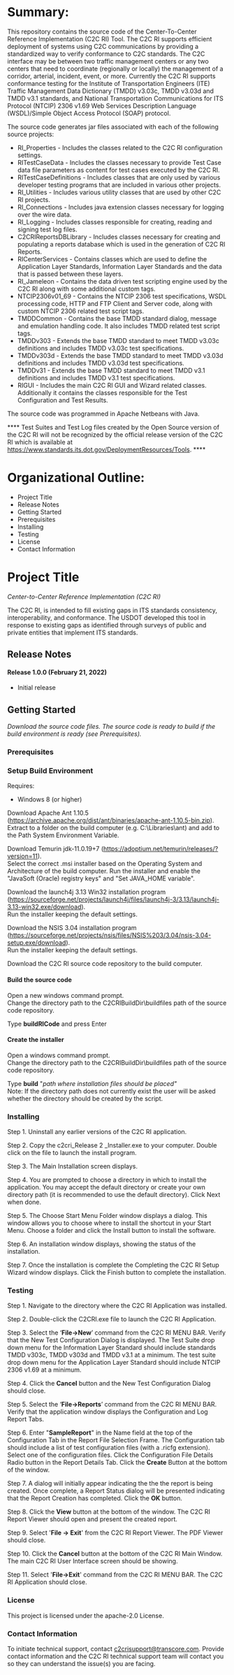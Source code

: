 # Summary:

This repository contains the source code of the Center-To-Center Reference Implementation (C2C RI) Tool.  The C2C RI supports efficient deployment of systems using C2C communications by providing a standardized way to verify conformance to C2C standards. The C2C interface may be between two traffic management centers or any two centers that need to coordinate (regionally or locally) the management of a corridor, arterial, incident, event, or more. Currently the C2C RI supports conformance testing for the Institute of Transportation Engineers (ITE) Traffic Management Data Dictionary (TMDD) v3.03c, TMDD v3.03d and TMDD v3.1 standards, and National Transportation Communications for ITS Protocol (NTCIP) 2306 v1.69 Web Services Description Language (WSDL)/Simple Object Access Protocol (SOAP) protocol.

The source code generates jar files associated with each of the following source projects:
* RI_Properties - Includes the classes related to the C2C RI configuration settings.
* RITestCaseData - Includes the classes necessary to provide Test Case data file parameters as content for test cases executed by the C2C RI.
* RITestCaseDefinitions - Includes classes that are only used by various developer testing programs that are included in various other projects.
* RI_Utilities - Includes various utility classes that are used by other C2C RI projects.
* RI_Connections - Includes java extension classes necessary for logging over the wire data.
* RI_Logging - Includes classes responsible for creating, reading and signing test log files.
* C2CRIReportsDBLibrary - Includes classes necessary for creating and populating a reports database which is used in the generation of C2C RI Reports.
* RICenterServices - Contains classes which are used to define the Application Layer Standards, Information Layer Standards and the data that is passed between these layers.
* RI_Jameleon - Contains the data driven test scripting engine used by the C2C RI along with some additional custom tags.
* NTCIP2306v01_69 - Contains the NTCIP 2306 test specifications, WSDL processing code, HTTP and FTP Client and Server code, along with custom NTCIP 2306 related test script tags.
* TMDDCommon - Contains the base TMDD standard dialog, message and emulation handling code.  It also includes TMDD related test script tags.
* TMDDv303 - Extends the base TMDD standard to meet TMDD v3.03c definitions and includes TMDD v3.03c test specifications.
* TMDDv303d - Extends the base TMDD standard to meet TMDD v3.03d definitions and includes TMDD v3.03d test specifications.
* TMDDv31 - Extends the base TMDD standard to meet TMDD v3.1 definitions and includes TMDD v3.1 test specifications.
* RIGUI - Includes the main C2C RI GUI and Wizard related classes.  Additionally it contains the classes responsible for the Test Configuration and Test Results.

The source code was programmed in Apache Netbeans with Java.  

**** Test Suites and Test Log files created by the Open Source version of the C2C RI will not be recognized by the official release version of the C2C RI which is available at https://www.standards.its.dot.gov/DeploymentResources/Tools.  ****

# Organizational Outline:
* Project Title
* Release Notes
* Getting Started
* Prerequisites
* Installing
* Testing
* License
* Contact Information

# Project Title

*Center-to-Center Reference Implementation (C2C RI)*

The C2C RI, is intended to fill existing gaps in ITS standards consistency, interoperability, and conformance. The USDOT developed this tool in response to existing gaps as identified through surveys of public and private entities that implement ITS standards.

## Release Notes

#### Release 1.0.0 (February 21, 2022)
- Initial release

## Getting Started

*Download the source code files. The source code is ready to build if the build environment is ready (see Prerequisites).*


### Prerequisites

### Setup Build Environment
Requires:
- Windows 8 (or higher)

Download Apache Ant 1.10.5 (https://archive.apache.org/dist/ant/binaries/apache-ant-1.10.5-bin.zip).<br/>
Extract to a folder on the build computer (e.g. C:\Libraries\ant) and add to the Path System Environment Variable.

Download Temurin jdk-11.0.19+7 (https://adoptium.net/temurin/releases/?version=11).<br/>
Select the correct .msi installer based on the Operating System and Architecture of the build computer. Run the installer and enable the "JavaSoft (Oracle) registry keys" and "Set JAVA_HOME variable".<br/>

Download the launch4j 3.13 Win32 installation program (https://sourceforge.net/projects/launch4j/files/launch4j-3/3.13/launch4j-3.13-win32.exe/download).<br/>
Run the installer keeping the default settings.

Download the NSIS 3.04  installation program (https://sourceforge.net/projects/nsis/files/NSIS%203/3.04/nsis-3.04-setup.exe/download).<br/>
Run the installer keeping the default settings.

Download the C2C RI source code repository to the build computer.

#### Build the source code
Open a new windows command prompt.<br/>
Change the directory path to the C2CRIBuildDir\buildfiles path of the source code repository.

Type **buildRICode** and press Enter


#### Create the installer

Open a windows command prompt.<br/>
Change the directory path to the C2CRIBuildDir\buildfiles path of the source code repository.

Type **build** "*path where installation files should be placed"*<br/>
Note: If the directory path does not currently exist the user will be asked whether the directory should be created by the script.


### Installing
Step 1. Uninstall any earlier versions of the C2C RI application.

Step 2. Copy the c2cri_Release 2 _Installer.exe to your computer.  Double click on the file to launch the install program.

Step 3. The Main Installation screen displays.

Step 4. You are prompted to choose a directory in which to install the application. You may accept the default directory or create your own directory path (it is recommended to use the default directory). Click Next when done.

Step 5. The Choose Start Menu Folder window displays a dialog.  This window allows you to choose where to install the shortcut in your Start Menu. Choose a folder and click the Install button to install the software.

Step 6. An installation window displays, showing the status of the installation.

Step 7. Once the installation is complete the Completing the C2C RI Setup Wizard window displays. Click the Finish button to complete the installation.

### Testing
Step 1. Navigate to the directory where the C2C RI Application was installed.

Step 2. Double-click the C2CRI.exe file to launch the C2C RI Application.

Step 3. Select the ‘**File->New**’ command from the C2C RI MENU BAR.  Verify that the New Test Configuration Dialog is displayed.  The Test Suite drop down menu for the Information Layer Standard should include standards TMDD v303c, TMDD v303d and TMDD v3.1 at a minimum.  The test suite drop down menu for the Application Layer Standard should include NTCIP 2306 v1.69 at a minimum.

Step 4. Click the **Cancel** button and the New Test Configuration Dialog should close.

Step 5. Select the ‘**File->Reports**’ command from the C2C RI MENU BAR.  Verify that the application window displays the Configuration and Log Report Tabs.  

Step 6. Enter "**SampleReport**" in the Name field at the top of the Configuration Tab in the Report File Selection Frame.  The Configuration tab should include a list of test configuration files (with a .ricfg extension).  Select one of the configuration files.  Click the Configuration File Details Radio button in the Report Details Tab.  Click the **Create** Button at the bottom of the window.

Step 7. A dialog will initially appear indicating the the the report is being created.  Once complete, a Report Status dialog will be presented indicating that the Report Creation has completed.  Click the **OK** button.

Step 8. Click the **View** button at the bottom of the window.  The C2C RI Report Viewer should open and present the created report.  

Step 9. Select '**File -> Exit**' from the C2C RI Report Viewer.  The PDF Viewer should close.

Step 10. Click the **Cancel** button at the bottom of the C2C RI Main Window.  The main C2C RI User Interface screen should be showing.

Step 11. Select '**File->Exit**' command from the C2C RI MENU BAR.  The C2C RI Application should close.

### License

This project is licensed under the apache-2.0 License.

### Contact Information
To initiate technical support, contact c2crisupport@transcore.com. Provide contact information and the C2C RI technical support team will contact you so they can understand the issue(s) you are facing. 
